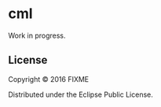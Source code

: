 # cml

Work in progress.

## License

Copyright © 2016 FIXME

Distributed under the Eclipse Public License.
